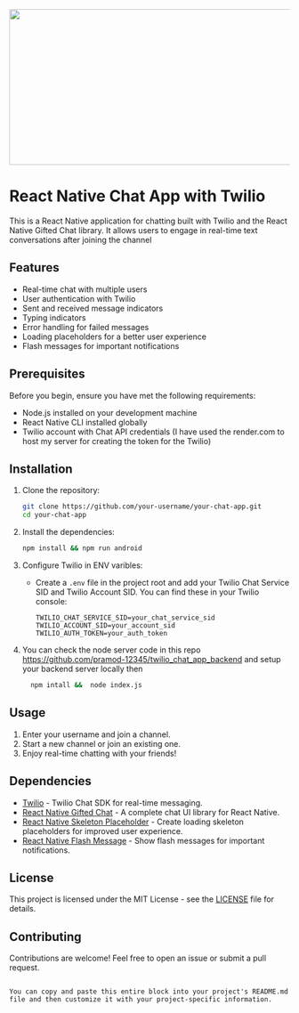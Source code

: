 


<img src="https://github.com/pramod-12345/twilio_chat_app_frontend/assets/102239873/32313a72-3999-41da-9e6a-094f5549651d" width="750" height="280">

# React Native Chat App with Twilio

This is a React Native application for chatting built with Twilio and the React Native Gifted Chat library. It allows users to engage in real-time text conversations after joining the channel

## Features

- Real-time chat with multiple users
- User authentication with Twilio
- Sent and received message indicators
- Typing indicators
- Error handling for failed messages
- Loading placeholders for a better user experience
- Flash messages for important notifications

## Prerequisites

Before you begin, ensure you have met the following requirements:

- Node.js installed on your development machine
- React Native CLI installed globally
- Twilio account with Chat API credentials (I have used the render.com to host my server for creating the token for the Twilio)

## Installation

1. Clone the repository:

   ```bash
   git clone https://github.com/your-username/your-chat-app.git
   cd your-chat-app
   ```

2. Install the dependencies:

   ```bash
   npm install && npm run android 
   ```
   

3. Configure Twilio in ENV varibles:

   - Create a `.env` file in the project root and add your Twilio Chat Service SID and Twilio Account SID. You can find these in your Twilio console:

     ```
     TWILIO_CHAT_SERVICE_SID=your_chat_service_sid
     TWILIO_ACCOUNT_SID=your_account_sid
     TWILIO_AUTH_TOKEN=your_auth_token
     ```
   
 5. You can check the node server code in this repo https://github.com/pramod-12345/twilio_chat_app_backend and setup your backend server locally then
     ```bash
       npm intall &&  node index.js 
       ```

## Usage

1. Enter your username and join a channel.
2. Start a new channel or join an existing one.
3. Enjoy real-time chatting with your friends!

## Dependencies

- [Twilio](https://www.twilio.com/docs/chat) - Twilio Chat SDK for real-time messaging.
- [React Native Gifted Chat](https://github.com/FaridSafi/react-native-gifted-chat) - A complete chat UI library for React Native.
- [React Native Skeleton Placeholder](https://github.com/chramos/react-native-skeleton-placeholder) - Create loading skeleton placeholders for improved user experience.
- [React Native Flash Message](https://github.com/lucasferreira/react-native-flash-message) - Show flash messages for important notifications.

## License

This project is licensed under the MIT License - see the [LICENSE](LICENSE) file for details.

## Contributing

Contributions are welcome! Feel free to open an issue or submit a pull request.
```

You can copy and paste this entire block into your project's README.md file and then customize it with your project-specific information.
